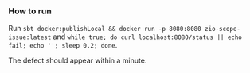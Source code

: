 ### How to run

Run `sbt docker:publishLocal && docker run -p 8080:8080 zio-scope-issue:latest` and `while true; do curl localhost:8080/status || echo fail; echo ''; sleep 0.2; done`.

The defect should appear within a minute.